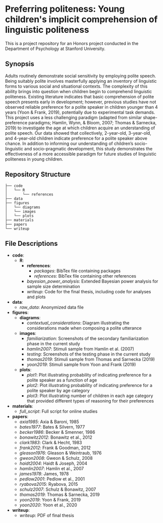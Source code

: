 # Preferring politeness: Young children's implicit comprehension of linguistic politeness
This is a project repository for an Honors project conducted in the Department of Psychology at Stanford University.

## Synopsis
Adults routinely demonstrate social sensitivity by employing polite speech. Being suitably polite involves masterfully applying an inventory of linguistic forms to various social and situational contexts. The complexity of this ability brings into question when children begin to comprehend linguistic politeness. Existing literature indicates that basic comprehension of polite speech presents early in development; however, previous studies have not observed reliable preference for a polite speaker in children younger than 4 years (Yoon & Frank, 2019), potentially due to experimental task demands. This project uses a less challenging paradigm (adapted from similar shape-preference paradigms; Hamlin, Wynn, & Bloom, 2007; Thomas & Sarnecka, 2019) to investigate the age at which children acquire an understanding of polite speech. Our data showed that collectively, 2-year-old, 3-year-old, and 4-year-old children indicate preference for a polite speaker above chance. In addition to informing our understanding of children’s socio-linguistic and socio-pragmatic development, this study demonstrates the effectiveness of a more accessible paradigm for future studies of linguistic politeness in young children.

## Repository Structure

```
├── code
│   └── R
│       └── references
├── data
├── figures
│   └── diagrams
│   └── images
│   └── plots
├── materials
├── papers
└── writeup

```
## File Descriptions

* **code**:
  * **R**:
    * **references**:
      * _packages_: BibTex file containing packages
      * _references_: BibTex file containing other references
    * _bayesian_power_analysis_: Extended Bayesian power analysis for sample size determination
    * _writeup_: Code for the final thesis, including code for analyses and plots
* **data**:
  * _raw_data_: Anonymized data file
* **figures**:
  * **diagrams**:
    * _contextual_considerations_: Diagram illustrating the considerations made when composing a polite utterance
  * **images**:
    * _familiarization_: Screenshots of the secondary familiarization phase in the current study
    * _hamlin2007_: Stimuli sample from Hamlin et al. (2007)
    * _testing_: Screenshots of the testing phase in the current study
    * _thomas2019_: Stimuli sample from Thomas and Sarnecka (2019)
    * _yoon2019_: Stimuli sample from Yoon and Frank (2019)
  * **plots**:
    * _plot1_: Plot illustrating probability of indicating preference for a polite speaker as a function of age
    * _plot2_: Plot illustrating probability of indicating preference for a polite speaker by age category
    * _plot3_: Plot illustrating number of children in each age category that provided different types of reasoning for their preferences
* **materials**:
  * _full_script_: Full script for online studies
* **papers**:
  * _axia1985_: Axia & Baroni, 1985
  * _bates1977_: Bates & Silvern, 1977
  * _becker1986_: Becker & Smenner, 1986
  * _bonawitz2012_: Bonawitz et al., 2012
  * _clark1983_: Clark & Hecht, 1983
  * _frank2012_: Frank & Goodman, 2012
  * _gleason1976_: Gleason & Weintraub, 1976
  * _gweon2008_: Gweon & Schulz, 2008
  * _haidt2004_: Haidt & Joseph, 2004
  * _hamlin2007_: Hamlin et al., 2007
  * _james1978_: James, 1978
  * _pedlow2001_: Pedlow et al., 2001
  * _ryabova2015_: Ryabova, 2015
  * _schulz2007_: Schulz & Bonawitz, 2007
  * _thomas2019_: Thomas & Sarnecka, 2019
  * _yoon2019_: Yoon & Frank, 2019
  * _yoon2020_: Yoon et al., 2020
* **writeup**:
  * _writeup_: PDF of final thesis
